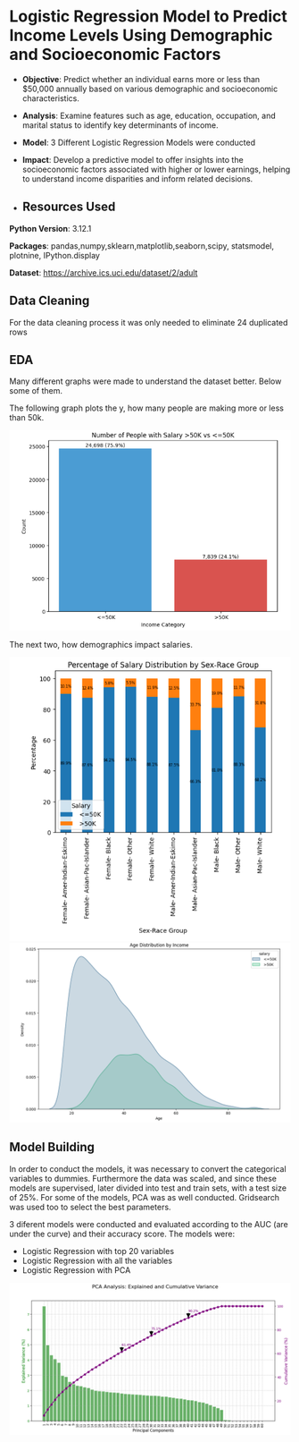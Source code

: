 # Logistic Regression Model to Predict Income Levels Using Demographic and Socioeconomic Factors

- **Objective**: Predict whether an individual earns more or less than $50,000 annually based on various demographic and socioeconomic characteristics.

- **Analysis**: Examine features such as age, education, occupation, and marital status to identify key determinants of income.
  
- **Model**: 3 Different Logistic Regression Models were conducted

- **Impact**: Develop a predictive model to offer insights into the socioeconomic factors associated with higher or lower earnings, helping to understand income disparities and inform related decisions.

- ## Resources Used

**Python Version**: 3.12.1

**Packages**: pandas,numpy,sklearn,matplotlib,seaborn,scipy, statsmodel, plotnine, IPython.display

**Dataset**: https://archive.ics.uci.edu/dataset/2/adult

## Data Cleaning

For the data cleaning process it was only needed to eliminate 24 duplicated rows

## EDA

Many different graphs were made to understand the dataset better. Below some of them. 

The following graph plots the y, how many people are making more or less than 50k.

![Example Image](pics/Numberofpeople.png)

The next two, how demographics impact salaries.

![Example Image](pics/PercentageofSalary.png)
![Example Image](pics/agedistribution.png)

## Model Building

In order to conduct the models, it was necessary to convert the categorical variables to dummies. Furthermore the data was scaled, and since these models are supervised, later divided into test and train sets, with a test size of 25%. 
For some of the models, PCA was as well conducted. Gridsearch was used too to select the best parameters.

3 diferent models were conducted and evaluated according to the AUC (are under the curve) and their accuracy score.
The models were:

- Logistic Regression with top 20 variables
- Logistic Regression with all the variables
- Logistic Regression with PCA

![Example Image](pics/PCA1.png)
